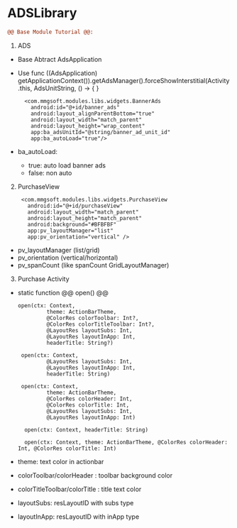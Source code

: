 # ADSLibrary
```diff
@@ Base Module Tutorial @@:
```
1. ADS
  + Base Abtract AdsApplication
  + Use func ((AdsApplication) getApplicationContext()).getAdsManager().forceShowInterstitial(Activity.this, AdsUnitString, () -> { }
  
          <com.mmgsoft.modules.libs.widgets.BannerAds
            android:id="@+id/banner_ads"
            android:layout_alignParentBottom="true"
            android:layout_width="match_parent"
            android:layout_height="wrap_content"
            app:ba_adsUnitId="@string/banner_ad_unit_id"
            app:ba_autoLoad="true"/>
  + ba_autoLoad:
    + true: auto load banner ads
    + false: non auto
2. PurchaseView

        <com.mmgsoft.modules.libs.widgets.PurchaseView
          android:id="@+id/purchaseView"
          android:layout_width="match_parent"
          android:layout_height="match_parent"
          android:background="#BFBFBF"
          app:pv_layoutManager="list"
          app:pv_orientation="vertical" />
  + pv_layoutManager (list/grid)
  + pv_orientation (vertical/horizontal)
  + pv_spanCount (like spanCount GridLayoutManager)

3. Purchase Activity
  + static function @@ open() @@

        open(ctx: Context,
                 theme: ActionBarTheme,
                 @ColorRes colorToolbar: Int?,
                 @ColorRes colorTitleToolbar: Int?,
                 @LayoutRes layoutSubs: Int,
                 @LayoutRes layoutInApp: Int,
                 headerTitle: String?)
                 
         open(ctx: Context,
                 @LayoutRes layoutSubs: Int,
                 @LayoutRes layoutInApp: Int,
                 headerTitle: String)
                 
         open(ctx: Context,
                 theme: ActionBarTheme,
                 @ColorRes colorHeader: Int,
                 @ColorRes colorTitle: Int,
                 @LayoutRes layoutSubs: Int,
                 @LayoutRes layoutInApp: Int)
                 
          open(ctx: Context, headerTitle: String)
          
          open(ctx: Context, theme: ActionBarTheme, @ColorRes colorHeader: Int, @ColorRes colorTitle: Int)
          
  + theme: text color in actionbar
  + colorToolbar/colorHeader : toolbar background color
  + colorTitleToolbar/colorTitle : title text color
  + layoutSubs: resLayoutID with subs type
  + layoutInApp: resLayoutID with inApp type
